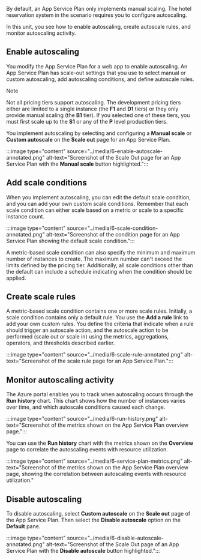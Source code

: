 By default, an App Service Plan only implements manual scaling. The hotel reservation system in the scenario requires you to configure autoscaling.

In this unit, you see how to enable autoscaling, create autoscale rules, and monitor autoscaling activity.

## Enable autoscaling

You modify the App Service Plan for a web app to enable autoscaling. An App Service Plan has scale-out settings that you use to select manual or custom autoscaling, add autoscaling conditions, and define autoscale rules.

> [!NOTE]
> Not all pricing tiers support autoscaling. The development pricing tiers either are limited to a single instance (the **F1** and **D1** tiers) or they only provide manual scaling (the **B1** tier). If you selected one of these tiers, you must first scale up to the **S1** or any of the **P** level production tiers.

You implement autoscaling by selecting and configuring a **Manual scale** or **Custom autoscale** on the **Scale out** page for an App Service Plan.

:::image type="content" source="../media/6-enable-autoscale-annotated.png" alt-text="Screenshot of the Scale Out page for an App Service Plan with the **Manual scale** button highlighted.":::

## Add scale conditions

When you implement autoscaling, you can edit the default scale condition, and you can add your own custom scale conditions. Remember that each scale condition can either scale based on a metric or scale to a specific instance count.

:::image type="content" source="../media/6-scale-condition-annotated.png" alt-text="Screenshot of the condition page for an App Service Plan showing the default scale condition.":::

A metric-based scale condition can also specify the minimum and maximum number of instances to create. The maximum number can't exceed the limits defined by the pricing tier. Additionally, all scale conditions other than the default can include a schedule indicating when the condition should be applied.

## Create scale rules

A metric-based scale condition contains one or more scale rules. Initially, a scale condition contains only a default rule. You use the **Add a rule** link to add your own custom rules. You define the criteria that indicate when a rule should trigger an autoscale action, and the autoscale action to be performed (scale out or scale in) using the metrics, aggregations, operators, and thresholds described earlier.

:::image type="content" source="../media/6-scale-rule-annotated.png" alt-text="Screenshot of the scale rule page for an App Service Plan.":::

## Monitor autoscaling activity

The Azure portal enables you to track when autoscaling occurs through the **Run history** chart. This chart shows how the number of instances varies over time, and which autoscale conditions caused each change.

:::image type="content" source="../media/6-run-history.png" alt-text="Screenshot of the metrics shown on the App Service Plan overview page.":::

You can use the **Run history** chart with the metrics shown on the **Overview** page to correlate the autoscaling events with resource utilization.

:::image type="content" source="../media/6-service-plan-metrics.png" alt-text="Screenshot of the metrics shown on the App Service Plan overview page, showing the correlation between autoscaling events with resource utilization."

## Disable autoscaling

To disable autoscaling, select **Custom autoscale** on the **Scale out** page of the App Service Plan. Then select the **Disable autoscale** option on the **Default** pane.

:::image type="content" source="../media/6-disable-autoscale-annotated.png" alt-text="Screenshot of the Scale Out page of an App Service Plan with the **Disable autoscale** button highlighted.":::
